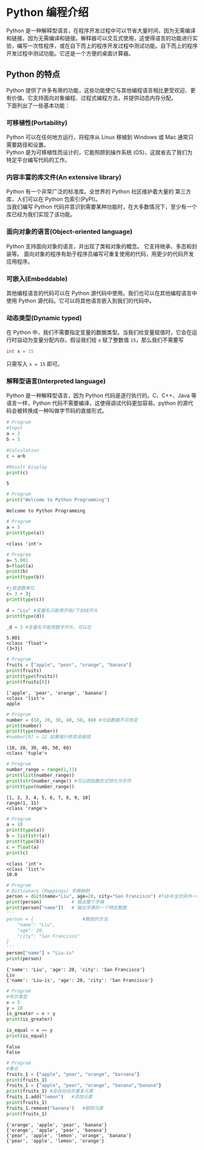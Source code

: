 # Python 编程介绍
Python 是一种解释型语言，在程序开发过程中可以节省大量时间，因为无需编译和链接。因为无需编译和链接。解释器可以交互式使用，这使得语言的功能进行实验，编写一次性程序，或在自下而上的程序开发过程中测试功能。自下而上的程序开发过程中测试功能。它还是一个方便的桌面计算器。

## Python 的特点
Python 提供了许多有用的功能，这些功能使它与其他编程语言相比更受欢迎、更有价值。它支持面向对象编程、过程式编程方法，并提供动态内存分配。  
下面列出了一些基本功能：

### 可移植性(Portability)

Python 可以在任何地方运行，将程序从 Linux 移植到 Windows 或 Mac 通常只需要路径和设置。  
Python 是为可移植性而设计的，它能照顾到操作系统 (OS)，这就省去了我们为特定平台编写代码的工作。

### 内容丰富的库文件(An extensive library)

Python 有一个非常广泛的标准库。全世界的 Python 社区维护着大量的 第三方库，人们可以在 Python 包索引(PyPI)。  
当我们编写 Python 代码并意识到需要某种功能时，在大多数情况下，至少有一个库已经为我们实现了该功能。

### 面向对象的语言(Object-oriented language)

Python 支持面向对象的语言，并出现了类和对象的概念。 它支持继承、多态和封装等。 面向对象的程序有助于程序员编写可重复使用的代码，用更少的代码开发应用程序。

### 可嵌入(Embeddable)
其他编程语言的代码可以在 Python 源代码中使用。我们也可以在其他编程语言中使用 Python 源代码。它可以将其他语言嵌入到我们的代码中。

### 动态类型(Dynamic typed)

在 Python 中，我们不需要指定变量的数据类型。当我们给变量赋值时，它会在运行时自动为变量分配内存。假设我们给 `x` 赋了整数值 `15`，那么我们不需要写  
```cpp
int x = 15
```
只需写入 `x = 15` 即可。

### 解释型语言(Interpreted language)

Python 是一种解释型语言，因为 Python 代码是逐行执行的。C、C++、Java 等语言一样，Python 代码不需要编译，这使得调试代码更加容易。python 的源代码会被转换成一种叫做字节码的直接形式。


```python
# Program
#Input
a = 2
b = 3

#Calculation
c = a+b

#Result Display
print(c)
```

    5



```python
# Program
print("Welcome to Python Programming")
```

    Welcome to Python Programming



```python
# Program
a = 5
print(type(a))
```

    <class 'int'>



```python
# Program
a= 5.001
b=float(a)
print(b)
print(type(b))

#j是虚数单位
c= 3 + 3j
print(type(c))

d = "Liu" #变量名只能用字母/下划线开头
print(type(d)) 

_d = 3 #变量名不能用数字开头，可以在
```

    5.001
    <class 'float'>
    (3+3j)



```python
# Program
fruits = ["apple", "pear", "orange", "banana"]
print(fruits)
print(type(fruits))
print(fruits[0])
```

    ['apple', 'pear', 'orange', 'banana']
    <class 'list'>
    apple



```python
# Program
number = (10, 20, 30, 40, 50, 60) #元组数据不可改变
print(number)
print(type(number))
#number[0] = 22 如果强行修改会报错
```

    (10, 20, 30, 40, 50, 60)
    <class 'tuple'>



```python
# Program
number_range = range(1,11)
print(list(number_range))
print(str(number_range)) #可以把函数形式转化为字符
print(type(number_range))
```

    [1, 2, 3, 4, 5, 6, 7, 8, 9, 10]
    range(1, 11)
    <class 'range'>



```python
# Program
a = 10
print(type(a))
b = list(str(a))
print(type(b))
c = float(a)
print(c)
```

    <class 'int'>
    <class 'list'>
    10.0



```python
# Program
# Dictionary (Mappings) 字典映射
person = dict(name="Liu", age=20, city="San Francisco") #Tab补全的另外一种表示方法,将dict文字转换为dict构造函数
print(person)           # 输出整个字典
print(person["name"])   # 输出字典的一个特定数据
'''
person = {                  #教授的方法
    "name": "Liu",
    "age": 20,
    "city": "San Francisco"
}
'''
person["name"] = "Liu-is"
print(person)
```

    {'name': 'Liu', 'age': 20, 'city': 'San Francisco'}
    Liu
    {'name': 'Liu-is', 'age': 20, 'city': 'San Francisco'}



```python
# Program
#布尔类型
x = 5
y = 10
is_greater = x > y
print(is_greater)

is_equal = x == y
print(is_equal)
```

    False
    False



```python
# Program
#集合
fruits_1 = {"apple", "pear", "orange", "barnana"}
print(fruits_1)
fruits_1 = {"apple", "pear", "orange", "banana","banana"}
print(fruits_1) #会自动合并重复元素
fruits_1.add("lemon")   #添加元素
print(fruits_1)
fruits_1.remove("banana")   #删除元素
print(fruits_1)
```

    {'orange', 'apple', 'pear', 'banana'}
    {'orange', 'apple', 'pear', 'banana'}
    {'pear', 'apple', 'lemon', 'orange', 'banana'}
    {'pear', 'apple', 'lemon', 'orange'}

